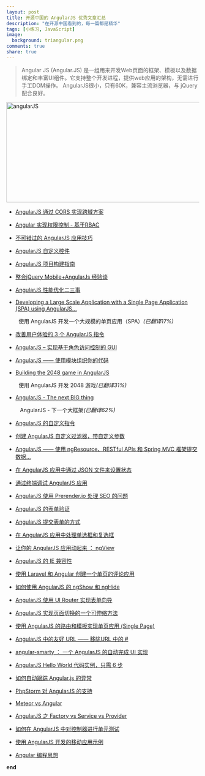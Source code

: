 ```yaml
---
layout: post
title: 开源中国的 AngularJS 优秀文章汇总
description: "在开源中国看到的，每一篇都是精华"
tags: [小练习, JavaScript]
image:
  background: triangular.png
comments: true
share: true
---
```


>Angular JS (Angular.JS) 是一组用来开发Web页面的框架、模板以及数据绑定和丰富UI组件。它支持整个开发进程，提供web应用的架构，无需进行手工DOM操作。 AngularJS很小，只有60K，兼容主流浏览器，与 jQuery 配合良好。

<image src="http://www.oschina.net/uploads/img/201101/20193253_4wJ1.gif" width="582" height="262" alt="angularJS" />

<ul><li><p><a href="http://my.oschina.net/blogshi/blog/303758" title="【每日一博】AngularJS 通过 CORS 实现跨域方案">AngularJS 通过 CORS 实现跨域方案</a></p></li><li><p><a href="http://my.oschina.net/blogshi/blog/300595" title="【每日一博】Angular 实现权限控制 - 基于RBAC">Angular 实现权限控制 - 基于RBAC</a></p></li><li><p><a href="http://my.oschina.net/blogshi/blog/293631" title="【每日一博】不可错过的 AngularJS 应用技巧">不可错过的 <span class="highlight">AngularJS</span> 应用技巧</a></p></li><li><p><a href="http://my.oschina.net/ilivebox/blog/289670" title="【每日一博】AngularJS 自定义控件"><span class="highlight">AngularJS</span> 自定义控件</a></p></li><li><p><a href="http://my.oschina.net/blogshi/blog/280400" title="【每日一博】AngularJS 项目构建指南"><span class="highlight">AngularJS</span> 项目构建指南</a></p></li><li><p><a target="_blank" href="http://my.oschina.net/trumanspace/blog/207449">整合jQuery Mobile+AngularJs 经验谈</a></p></li><li><p><a href="http://www.oschina.net/translate/angularjs-performance-improvement" target="_blank" title="AngularJS 性能优化二三事">AngularJS 性能优化二三事</a></p></li><li><p><a href="http://www.oschina.net/translate/developing-a-large-scale-application-with-a-single" target="_blank" title="Developing a Large Scale Application with a Single Page Application (SPA) using AngularJS">Developing a Large Scale Application with a Single Page Application (SPA) using AngularJS...</a></p><p>&nbsp; 使用 AngularJS 开发一个大规模的单页应用（SPA）<em>(已翻译17%)</em></p></li><li><p><a href="http://www.oschina.net/translate/better-ux-with-angularjs-directives" target="_blank" title="改善用户体验的 3 个 AngularJS 指令">改善用户体验的 3 个 AngularJS 指令</a></p></li><li><p><a href="http://www.oschina.net/translate/angularjs-role-based-access-on-gui" target="_blank" title="AngularJS – 实现基于角色访问控制的 GUI">AngularJS – 实现基于角色访问控制的 GUI</a></p></li><li><p><a href="http://www.oschina.net/translate/angularjs-organizing-your-code-with-modules" target="_blank" title="AngularJS —— 使用模块组织你的代码">AngularJS —— 使用模块组织你的代码</a></p></li><li><p><a href="http://www.oschina.net/translate/building-2048-in-angularjs" target="_blank" title="Building the 2048 game in AngularJS">Building the 2048 game in AngularJS</a></p><p>&nbsp; 使用 AngularJS 开发 2048 游戏<em>(已翻译31%)</em></p></li><li><p><a href="http://www.oschina.net/translate/angularjs-the-next-big-thing" target="_blank" title="AngularJS - The next BIG thing">AngularJS - The next BIG thing</a></p><p>&nbsp;&nbsp; AngularJS - 下一个大框架<em>(已翻译62%)</em></p></li><li><p><a href="http://www.oschina.net/translate/custom-directives-in-angularjs" target="_blank" title="AngularJS 的自定义指令">AngularJS 的自定义指令</a></p></li><li><p><a href="http://www.oschina.net/translate/angularjs-filter-creating-custom-filter" target="_blank" title="创建 AngularJS 自定义过滤器，带自定义参数">创建 AngularJS 自定义过滤器，带自定义参数</a></p></li><li><p><a href="http://www.oschina.net/translate/post-data-ngresource-restful-apis-spring-mvc" target="_blank" title="AngularJS —— 使用 ngResource、RESTful APIs 和 Spring MVC 框架提交数据">AngularJS —— 使用 ngResource、RESTful APIs 和 Spring MVC 框架提交数据...</a></p></li><li><p><a href="http://www.oschina.net/translate/setting-up-states-from-a-json-file-in-angularjs-applications" target="_blank" title="在 AngularJS 应用中通过 JSON 文件来设置状态">在 AngularJS 应用中通过 JSON 文件来设置状态</a></p></li><li><p><a href="http://www.oschina.net/translate/angularjs-console" target="_blank" title="通过终端调试 AngularJS 应用">通过终端调试 AngularJS 应用</a></p></li><li><p><a href="http://www.oschina.net/translate/angularjs-seo-with-prerender-io" target="_blank" title="AngularJS 使用 Prerender.io 处理 SEO 的问题">AngularJS 使用 Prerender.io 处理 SEO 的问题</a></p></li><li><p><a href="http://www.oschina.net/translate/angularjs-form-validation" target="_blank" title="AngularJS 的表单验证">AngularJS 的表单验证</a></p></li><li><p><a href="http://www.oschina.net/translate/submitting-ajax-forms-the-angularjs-way" target="_blank" title="AngularJS 提交表单的方式">AngularJS 提交表单的方式</a></p></li><li><p><a href="http://www.oschina.net/translate/handling-checkboxes-and-radio-buttons-in-angular-forms" target="_blank" title="在 AngularJS 应用中处理单选框和复选框">在 AngularJS 应用中处理单选框和复选框</a></p></li><li><p><a href="http://www.oschina.net/translate/animating-angularjs-apps-ngview" target="_blank" title="让你的 AngularJS 应用动起来 ： ngView">让你的 AngularJS 应用动起来 ： ngView</a></p></li><li><p><a href="http://www.oschina.net/translate/angularjs-ie-compatibility" target="_blank" title="AngularJS 的 IE 兼容性">AngularJS 的 IE 兼容性</a></p></li><li><p><a href="http://www.oschina.net/translate/create-a-laravel-and-angular-single-page-comment-application" target="_blank" title="使用 Laravel 和 Angular 创建一个单页的评论应用">使用 Laravel 和 Angular 创建一个单页的评论应用</a></p></li><li><p><a href="http://www.oschina.net/translate/how-to-use-ngshow-and-nghide" target="_blank" title="如何使用 AngularJS 的 ngShow 和 ngHide">如何使用 AngularJS 的 ngShow 和 ngHide</a></p></li><li><p><a href="http://www.oschina.net/translate/angularjs-multi-step-form-using-ui-router" target="_blank" title="AngularJS 使用 UI Router 实现表单向导">AngularJS 使用 UI Router 实现表单向导</a></p></li><li><p><a href="http://www.oschina.net/translate/scalable-approach-page-transitions-angularjs" target="_blank" title="AngularJS 实现页面切换的一个可伸缩方法">AngularJS 实现页面切换的一个可伸缩方法</a></p></li><li><p><a href="http://www.oschina.net/translate/single-page-apps-with-angularjs-routing-and-templating" target="_blank" title="使用 AngularJS 的路由和模板实现单页应用 (Single Page)">使用 AngularJS 的路由和模板实现单页应用 (Single Page)</a></p></li><li><p><a href="http://www.oschina.net/translate/pretty-urls-in-angularjs-removing-the-hashtag" target="_blank" title="AngularJS 中的友好 URL —— 移除URL 中的 #">AngularJS 中的友好 URL —— 移除URL 中的 #</a></p></li><li><p><a href="http://www.oschina.net/translate/autocomplete-ui-in-angularjs" target="_blank" title="angular-smarty ： 一个 AngularJS 的自动完成 UI 实现">angular-smarty ： 一个 AngularJS 的自动完成 UI 实现</a></p></li><li><p><a href="http://www.oschina.net/translate/angularjs-hello-world-code-example" target="_blank" title="AngularJS Hello World 代码实例，只需 6 步">AngularJS Hello World 代码实例，只需 6 步</a></p></li><li><p><a href="http://www.oschina.net/translate/track-angular-js-exceptions-automatically" target="_blank" title="如何自动跟踪 Angular.js 的异常">如何自动跟踪 Angular.js 的异常</a></p></li><li><p><a href="http://www.oschina.net/translate/angularjs-support-in-phpstorm" target="_blank" title="PhpStorm 对 AngularJS 的支持">PhpStorm 对 AngularJS 的支持</a></p></li><li><p><a href="http://www.oschina.net/translate/meteor-vs-angular" target="_blank" title="Meteor vs Angular">Meteor vs Angular</a></p></li><li><p><a href="http://www.oschina.net/translate/angularjs-factory-vs-service-vs-provider" target="_blank" title="AngularJS 之 Factory vs Service vs Provider">AngularJS 之 Factory vs Service vs Provider</a></p></li><li><p><a href="http://www.oschina.net/translate/how-to-unit-test-controllers-in-angularjs-without-setting-your-hair-on-fire" target="_blank" title="如何在 AngularJS 中对控制器进行单元测试">如何在 AngularJS 中对控制器进行单元测试</a></p></li><li><p><a href="http://www.oschina.net/translate/sample-mobile-application-with-angularjs" target="_blank" title="使用 AngularJS 开发的移动应用示例">使用 AngularJS 开发的移动应用示例</a></p></li><li><p><a href="http://www.oschina.net/translate/the-angular-way" target="_blank" title="Angular 编程思想 ">Angular 编程思想</a></p></li></ul>
<strong>end</strong>
